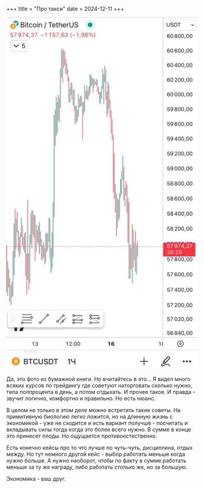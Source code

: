 +++
title = "Про такси"
date = 2024-12-11
+++

[![Про такси](/blog/6.jpg)](/blog/6.jpg)

Да, это фото из бумажной книги. Но вчитайтесь в это… Я видел много всяких курсов по трейдингу где советуют наторговать сколько нужно, типа полпроцента в день, а потом отдыхать. И прочее такое. И правда - звучит логично, комфортно и правильно. Но есть нюанс.

В целом не только в этом деле можно встретить такие советы. На примитивную биологию легко ложится, но на длинную жизнь с экономикой - уже не сходится и есть вариант получше - посчитать и вкладывать силы тогда когда это более всего нужно. В сумме в конце это принесет плоды. Но ощущается противоестественно.

Есть конечно кейсы про то что лучше по чуть-чуть, дисциплина, отдых между. Но тут немного другой кейс - выбор работать меньше когда нужно больше. А нужно наоборот, чтобы по факту в сумме работать меньше за ту же награду, либо работать столько же, но за большую.

Экономика - ваш друг.